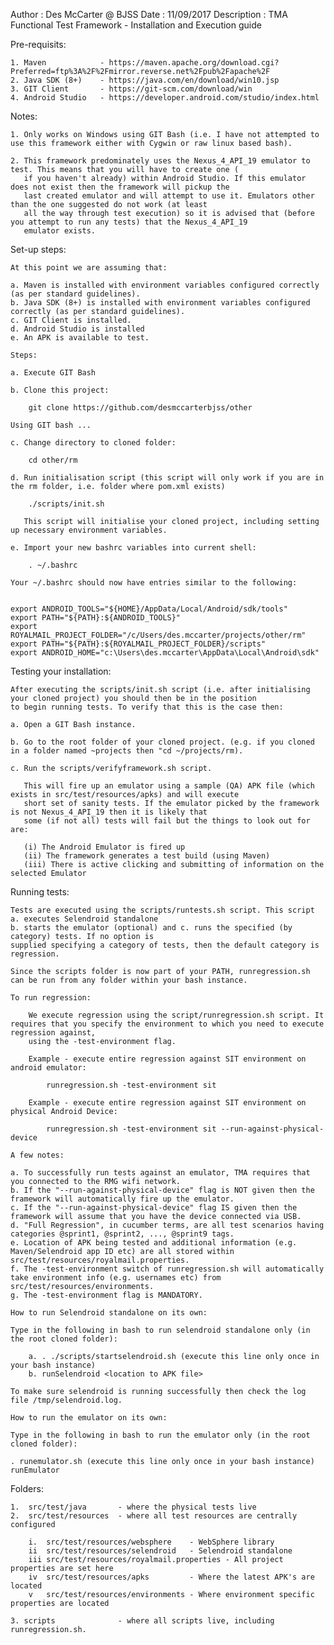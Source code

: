 Author		:		Des McCarter @ BJSS
Date		:		11/09/2017
Description : TMA Functional Test Framework - Installation and Execution guide

Pre-requisits:

	1. Maven			- https://maven.apache.org/download.cgi?Preferred=ftp%3A%2F%2Fmirror.reverse.net%2Fpub%2Fapache%2F
	2. Java SDK (8+)	- https://java.com/en/download/win10.jsp
	3. GIT Client		- https://git-scm.com/download/win
	4. Android Studio 	- https://developer.android.com/studio/index.html

Notes:

	1. Only works on Windows using GIT Bash (i.e. I have not attempted to use this framework either with Cygwin or raw linux based bash).

	2. This framework predominately uses the Nexus_4_API_19 emulator to test. This means that you will have to create one (
	   if you haven't already) within Android Studio. If this emulator does not exist then the framework will pickup the
	   last created emulator and will attempt to use it. Emulators other than the one suggested do not work (at least
	   all the way through test execution) so it is advised that (before you attempt to run any tests) that the Nexus_4_API_19
	   emulator exists.
		
Set-up steps:

	At this point we are assuming that:
	
	a. Maven is installed with environment variables configured correctly (as per standard guidelines).
	b. Java SDK (8+) is installed with environment variables configured correctly (as per standard guidelines).
	c. GIT Client is installed.
	d. Android Studio is installed
	e. An APK is available to test.
	
	Steps:

	a. Execute GIT Bash

	b. Clone this project:

		git clone https://github.com/desmccarterbjss/other

	Using GIT bash ...
	
	c. Change directory to cloned folder:
	
		cd other/rm
	
	d. Run initialisation script (this script will only work if you are in the rm folder, i.e. folder where pom.xml exists)
	
		./scripts/init.sh 

	   This script will initialise your cloned project, including setting up necessary environment variables.
	
	e. Import your new bashrc variables into current shell:
	
		. ~/.bashrc
	
	Your ~/.bashrc should now have entries similar to the following:
	

	export ANDROID_TOOLS="${HOME}/AppData/Local/Android/sdk/tools"
	export PATH="${PATH}:${ANDROID_TOOLS}"
	export ROYALMAIL_PROJECT_FOLDER="/c/Users/des.mccarter/projects/other/rm"
	export PATH="${PATH}:${ROYALMAIL_PROJECT_FOLDER}/scripts"
	export ANDROID_HOME="c:\Users\des.mccarter\AppData\Local\Android\sdk"

Testing your installation:

	After executing the scripts/init.sh script (i.e. after initialising your cloned project) you should then be in the position
	to begin running tests. To verify that this is the case then:

	a. Open a GIT Bash instance.

	b. Go to the root folder of your cloned project. (e.g. if you cloned in a folder named ~projects then "cd ~/projects/rm).

	c. Run the scripts/verifyframework.sh script.

	   This will fire up an emulator using a sample (QA) APK file (which exists in src/test/resources/apks) and will execute 
	   short set of sanity tests. If the emulator picked by the framework is not Nexus_4_API_19 then it is likely that
	   some (if not all) tests will fail but the things to look out for are:

	   (i) The Android Emulator is fired up
	   (ii) The framework generates a test build (using Maven)
	   (iii) There is active clicking and submitting of information on the selected Emulator

Running tests:

	Tests are executed using the scripts/runtests.sh script. This script a. executes Selendroid standalone
	b. starts the emulator (optional) and c. runs the specified (by category) tests. If no option is
	supplied specifying a category of tests, then the default category is regression.
	
	Since the scripts folder is now part of your PATH, runregression.sh can be run from any folder within your bash instance.
	
	To run regression:
	
		We execute regression using the script/runregression.sh script. It requires that you specify the environment to which you need to execute regression against,
		using the -test-environment flag.
		
		Example - execute entire regression against SIT environment on android emulator:
		
			runregression.sh -test-environment sit
			
		Example - execute entire regression against SIT environment on physical Android Device:
		
			runregression.sh -test-environment sit --run-against-physical-device
	
	A few notes:
	
	a. To successfully run tests against an emulator, TMA requires that you connected to the RMG wifi network.
	b. If the "--run-against-physical-device" flag is NOT given then the framework will automatically fire up the emulator.
	c. If the "--run-against-physical-device" flag IS given then the framework will assume that you have the device connected via USB.
	d. "Full Regression", in cucumber terms, are all test scenarios having categories @sprint1, @sprint2, ..., @sprint9 tags.
	e. Location of APK being tested and additional information (e.g. Maven/Selendroid app ID etc) are all stored within src/test/resources/royalmail.properties.
	f. The -test-environment switch of runregression.sh will automatically take environment info (e.g. usernames etc) from src/test/resources/environments.
	g. The -test-environment flag is MANDATORY.
	
	How to run Selendroid standalone on its own:
	
	Type in the following in bash to run selendroid standalone only (in the root cloned folder):
	
		a. . ./scripts/startselendroid.sh (execute this line only once in your bash instance)
		b. runSelendroid <location to APK file>
		
	To make sure selendroid is running successfully then check the log file /tmp/selendroid.log.
	
	How to run the emulator on its own:
	
	Type in the following in bash to run the emulator only (in the root cloned folder):
		
	. runemulator.sh (execute this line only once in your bash instance)
	runEmulator
	
Folders:

	1.	src/test/java		- where the physical tests live
	2.	src/test/resources	- where all test resources are centrally configured

		i.	src/test/resources/websphere 	- WebSphere library
		ii	src/test/resources/selendroid	- Selendroid standalone
		iii	src/test/resources/royalmail.properties	- All project properties are set here
		iv  src/test/resources/apks			- Where the latest APK's are located
		v   src/test/resources/environments	- Where environment specific properties are located
		
	3. scripts				- where all scripts live, including runregression.sh.
	
